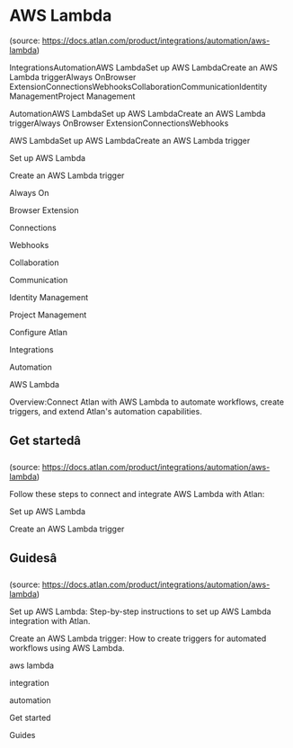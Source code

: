 # AWS Lambda
(source: https://docs.atlan.com/product/integrations/automation/aws-lambda)

IntegrationsAutomationAWS LambdaSet up AWS LambdaCreate an AWS Lambda triggerAlways OnBrowser ExtensionConnectionsWebhooksCollaborationCommunicationIdentity ManagementProject Management

AutomationAWS LambdaSet up AWS LambdaCreate an AWS Lambda triggerAlways OnBrowser ExtensionConnectionsWebhooks

AWS LambdaSet up AWS LambdaCreate an AWS Lambda trigger

Set up AWS Lambda

Create an AWS Lambda trigger

Always On

Browser Extension

Connections

Webhooks

Collaboration

Communication

Identity Management

Project Management

Configure Atlan

Integrations

Automation

AWS Lambda

Overview:Connect Atlan with AWS Lambda to automate workflows, create triggers, and extend Atlan's automation capabilities.



## Get startedâ
(source: https://docs.atlan.com/product/integrations/automation/aws-lambda)

Follow these steps to connect and integrate AWS Lambda with Atlan:

Set up AWS Lambda

Create an AWS Lambda trigger



## Guidesâ
(source: https://docs.atlan.com/product/integrations/automation/aws-lambda)

Set up AWS Lambda: Step-by-step instructions to set up AWS Lambda integration with Atlan.

Create an AWS Lambda trigger: How to create triggers for automated workflows using AWS Lambda.

aws lambda

integration

automation

Get started

Guides
